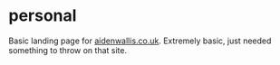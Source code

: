 # personal

Basic landing page for [aidenwallis.co.uk](https://aidenwallis.co.uk). Extremely basic, just needed something to throw on that site.
